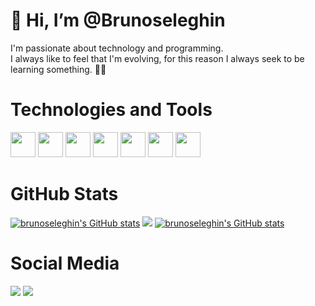 # 👋 Hi, I’m @Brunoseleghin

<p>I'm passionate about technology and programming.
<br />
I always like to feel that I'm evolving, for this reason I always seek to be learning something. 👨‍💻</p>

# Technologies and Tools
<img src="https://cdn.jsdelivr.net/gh/devicons/devicon/icons/html5/html5-original.svg" width="40" height="40"/> <img src="https://cdn.jsdelivr.net/gh/devicons/devicon/icons/css3/css3-original.svg" width="40" height="40"/> <img src="https://cdn.jsdelivr.net/gh/devicons/devicon/icons/javascript/javascript-original.svg" width="40" height="40"/> <img src="https://cdn.jsdelivr.net/gh/devicons/devicon/icons/typescript/typescript-plain.svg" width="40" height="40"/> <img src="https://cdn.jsdelivr.net/gh/devicons/devicon/icons/react/react-original.svg" width="40" height="40"/> <img src="https://cdn.jsdelivr.net/gh/devicons/devicon/icons/angularjs/angularjs-original.svg" width="40" height="40"/> <img src="https://cdn.jsdelivr.net/gh/devicons/devicon/icons/vscode/vscode-original.svg" width="40" height="40"/>

# GitHub Stats
<a href="https://github.com/brunoseleghin"><img src="https://github-readme-stats.vercel.app/api?username=brunoseleghin&show_icons=true&count_private=true&theme=react&include_all_commits=true&hide_border=true" alt="brunoseleghin's GitHub stats" /></a>
<a href="https://github.com/brunoseleghin"><img src="https://github-readme-streak-stats.herokuapp.com/?user=brunoseleghin&show_icons=true&count_private=true&theme=react&include_all_commits=true&hide_border=true" /></a>
<a href="https://github.com/brunoseleghin"><img src="https://github-readme-stats.vercel.app/api/top-langs/?username=brunoseleghin&layout=compact&theme=react&hide_border=true" alt="brunoseleghin's GitHub stats" /></a>

# Social Media
<a href="https://instagram.com/brunoseleghin" target="_blank"><img src="https://img.shields.io/badge/-Instagram-%23E4405F?style=for-the-badge&logo=instagram&logoColor=white" target="_blank"></a> <a href="https://www.linkedin.com/in/brunoseleghin" target="_blank"><img src="https://img.shields.io/badge/-LinkedIn-%230077B5?style=for-the-badge&logo=linkedin&logoColor=white" target="_blank"></a>
